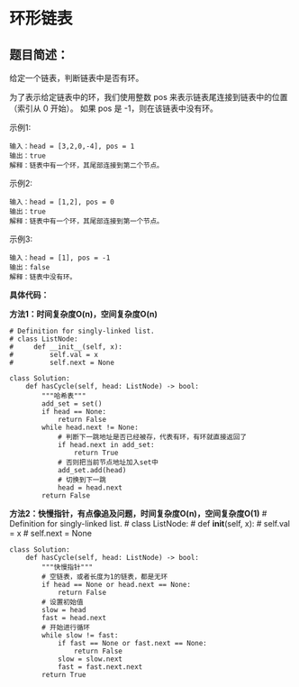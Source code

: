 # 环形链表
## 题目简述：
给定一个链表，判断链表中是否有环。

为了表示给定链表中的环，我们使用整数 pos 来表示链表尾连接到链表中的位置（索引从 0 开始）。 如果 pos 是 -1，则在该链表中没有环。

示例1:
	
	输入：head = [3,2,0,-4], pos = 1
	输出：true
	解释：链表中有一个环，其尾部连接到第二个节点。


示例2:
	
	输入：head = [1,2], pos = 0
	输出：true
	解释：链表中有一个环，其尾部连接到第一个节点。

示例3:

	输入：head = [1], pos = -1
	输出：false
	解释：链表中没有环。
    
**具体代码：**

**方法1：时间复杂度O(n)，空间复杂度O(n)**
	
	# Definition for singly-linked list.
	# class ListNode:
	#     def __init__(self, x):
	#         self.val = x
	#         self.next = None
	
	class Solution:
	    def hasCycle(self, head: ListNode) -> bool:
	        """哈希表"""
	        add_set = set()
	        if head == None:
	            return False 
	        while head.next != None:
	            # 判断下一跳地址是否已经被存，代表有环，有环就直接返回了
	            if head.next in add_set:
	                return True
	            # 否则把当前节点地址加入set中
	            add_set.add(head)
	            # 切换到下一跳
	            head = head.next
	        return False

**方法2：快慢指针，有点像追及问题，时间复杂度O(n)，空间复杂度O(1)**
	# Definition for singly-linked list.
	# class ListNode:
	#     def __init__(self, x):
	#         self.val = x
	#         self.next = None
	
	class Solution:
	    def hasCycle(self, head: ListNode) -> bool:
	        """快慢指针"""
	        # 空链表，或者长度为1的链表，都是无环
	        if head == None or head.next == None:
	            return False
	        # 设置初始值
	        slow = head
	        fast = head.next
	        # 开始进行循环
	        while slow != fast:
	            if fast == None or fast.next == None:
	                return False
	            slow = slow.next
	            fast = fast.next.next
	        return True